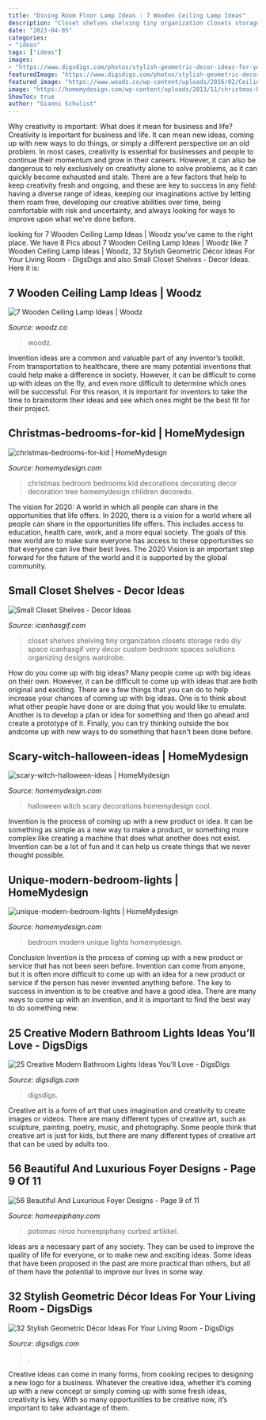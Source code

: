 ```yaml
---
title: "Dining Room Floor Lamp Ideas : 7 Wooden Ceiling Lamp Ideas"
description: "Closet shelves shelving tiny organization closets storage redo diy space icanhasgif very decor custom bedroom spaces solutions organizing designs wardrobe"
date: "2023-04-05"
categories:
- "ideas"
tags: ["ideas"]
images:
- "https://www.digsdigs.com/photos/stylish-geometric-decor-ideas-for-your-living-room-30.jpg"
featuredImage: "https://www.digsdigs.com/photos/stylish-geometric-decor-ideas-for-your-living-room-30.jpg"
featured_image: "https://www.woodz.co/wp-content/uploads/2016/02/Ceiling-Lamp-Ideas-3.jpg"
image: "https://homemydesign.com/wp-content/uploads/2013/11/christmas-bedrooms-for-kid.jpg"
ShowToc: true
author: "Gianni Schulist"
---
```



Why creativity is important: What does it mean for business and life?
Creativity is important for business and life. It can mean new ideas, coming up with new ways to do things, or simply a different perspective on an old problem. In most cases, creativity is essential for businesses and people to continue their momentum and grow in their careers. However, it can also be dangerous to rely exclusively on creativity alone to solve problems, as it can quickly become exhausted and stale. There are a few factors that help to keep creativity fresh and ongoing, and these are key to success in any field: having a diverse range of ideas, keeping our imaginations active by letting them roam free, developing our creative abilities over time, being comfortable with risk and uncertainty, and always looking for ways to improve upon what we’ve done before.

	

		
looking for 7 Wooden Ceiling Lamp Ideas | Woodz you've came to the right place. We have 8 Pics about 7 Wooden Ceiling Lamp Ideas | Woodz like 7 Wooden Ceiling Lamp Ideas | Woodz, 32 Stylish Geometric Décor Ideas For Your Living Room - DigsDigs and also Small Closet Shelves - Decor Ideas. Here it is:
		
    
## 7 Wooden Ceiling Lamp Ideas | Woodz

<img loading=lazy src="https://www.woodz.co/wp-content/uploads/2016/02/Ceiling-Lamp-Ideas-3.jpg" onerror="this.onerror=null;this.src='https://tse3.mm.bing.net/th?id=OIP.eetfu-U77hdd5SBn9jdtWAHaLH&amp;pid=15.1';" alt="7 Wooden Ceiling Lamp Ideas | Woodz">

_Source: woodz.co_

>woodz. 

	

Invention ideas are a common and valuable part of any inventor’s toolkit. From transportation to healthcare, there are many potential inventions that could help make a difference in society. However, it can be difficult to come up with ideas on the fly, and even more difficult to determine which ones will be successful. For this reason, it is important for inventors to take the time to brainstorm their ideas and see which ones might be the best fit for their project.

    
## Christmas-bedrooms-for-kid | HomeMydesign

<img loading=lazy src="https://homemydesign.com/wp-content/uploads/2013/11/christmas-bedrooms-for-kid.jpg" onerror="this.onerror=null;this.src='https://tse4.mm.bing.net/th?id=OIP.rkLzyR1JdCmEWY7yZwWkrgHaLS&amp;pid=15.1';" alt="christmas-bedrooms-for-kid | HomeMydesign">

_Source: homemydesign.com_

>christmas bedroom bedrooms kid decorations decorating decor decoration tree homemydesign children decoredo. 

	

The vision for 2020: A world in which all people can share in the opportunities that life offers.
In 2020, there is a vision for a world where all people can share in the opportunities life offers. This includes access to education, health care, work, and a more equal society. The goals of this new world are to make sure everyone has access to these opportunities so that everyone can live their best lives. The 2020 Vision is an important step forward for the future of the world and it is supported by the global community.

    
## Small Closet Shelves - Decor Ideas

<img loading=lazy src="https://www.icanhasgif.com/wp-content/uploads/2016/05/Small-Closet-Shelves.jpg" onerror="this.onerror=null;this.src='https://tse2.mm.bing.net/th?id=OIP.4aG2Q4Y31ldIpBOs1sY1rwHaJ6&amp;pid=15.1';" alt="Small Closet Shelves - Decor Ideas">

_Source: icanhasgif.com_

>closet shelves shelving tiny organization closets storage redo diy space icanhasgif very decor custom bedroom spaces solutions organizing designs wardrobe. 

	

How do you come up with big ideas?
Many people come up with big ideas on their own. However, it can be difficult to come up with ideas that are both original and exciting. There are a few things that you can do to help increase your chances of coming up with big ideas. One is to think about what other people have done or are doing that you would like to emulate. Another is to develop a plan or idea for something and then go ahead and create a prototype of it. Finally, you can try thinking outside the box andcome up with new ways to do something that hasn't been done before.

    
## Scary-witch-halloween-ideas | HomeMydesign

<img loading=lazy src="https://homemydesign.com/wp-content/uploads/2014/09/scary-witch-halloween-ideas.jpg" onerror="this.onerror=null;this.src='https://tse4.mm.bing.net/th?id=OIP.8evDhqxCN08RXIFqNuSIzAHaJ4&amp;pid=15.1';" alt="scary-witch-halloween-ideas | HomeMydesign">

_Source: homemydesign.com_

>halloween witch scary decorations homemydesign cool. 

	

Invention is the process of coming up with a new product or idea. It can be something as simple as a new way to make a product, or something more complex like creating a machine that does what another does not exist. Invention can be a lot of fun and it can help us create things that we never thought possible.

    
## Unique-modern-bedroom-lights | HomeMydesign

<img loading=lazy src="https://homemydesign.com/wp-content/uploads/2016/07/unique-modern-bedroom-lights.jpg" onerror="this.onerror=null;this.src='https://tse3.mm.bing.net/th?id=OIP.7ui8-btqaRpe2ZXVJXqpJAHaFj&amp;pid=15.1';" alt="unique-modern-bedroom-lights | HomeMydesign">

_Source: homemydesign.com_

>bedroom modern unique lights homemydesign. 

	

Conclusion
Invention is the process of coming up with a new product or service that has not been seen before. Invention can come from anyone, but it is often more difficult to come up with an idea for a new product or service if the person has never invented anything before. The key to success in invention is to be creative and have a good idea. There are many ways to come up with an invention, and it is important to find the best way to do something new.

    
## 25 Creative Modern Bathroom Lights Ideas You’ll Love - DigsDigs

<img loading=lazy src="https://www.digsdigs.com/photos/creative-modern-bathroom-lights-ideas-youll-love-4.jpg" onerror="this.onerror=null;this.src='https://tse3.mm.bing.net/th?id=OIP.HP9wx5x4vrb9LZp2MjAmQgHaQE&amp;pid=15.1';" alt="25 Creative Modern Bathroom Lights Ideas You’ll Love - DigsDigs">

_Source: digsdigs.com_

>digsdigs. 

	

Creative art is a form of art that uses imagination and creativity to create images or videos. There are many different types of creative art, such as sculpture, painting, poetry, music, and photography. Some people think that creative art is just for kids, but there are many different types of creative art that can be used by adults too.

    
## 56 Beautiful And Luxurious Foyer Designs - Page 9 Of 11

<img loading=lazy src="https://homeepiphany.com/wp-content/uploads/2015/10/56-Beautiful-And-Luxurious-Foyer-Designs-43.jpg" onerror="this.onerror=null;this.src='https://tse2.mm.bing.net/th?id=OIP.1QdolJrNhPHf2yC50tKODQHaFy&amp;pid=15.1';" alt="56 Beautiful And Luxurious Foyer Designs - Page 9 of 11">

_Source: homeepiphany.com_

>potomac niroo homeepiphany curbed artikkel. 

	

Ideas are a necessary part of any society. They can be used to improve the quality of life for everyone, or to make new and exciting ideas. Some ideas that have been proposed in the past are more practical than others, but all of them have the potential to improve our lives in some way.

    
## 32 Stylish Geometric Décor Ideas For Your Living Room - DigsDigs

<img loading=lazy src="https://www.digsdigs.com/photos/stylish-geometric-decor-ideas-for-your-living-room-30.jpg" onerror="this.onerror=null;this.src='https://tse2.mm.bing.net/th?id=OIP.b_dbvHl8aD0Oz6pKx55ObwHaJ5&amp;pid=15.1';" alt="32 Stylish Geometric Décor Ideas For Your Living Room - DigsDigs">

_Source: digsdigs.com_

>. 

	

Creative ideas can come in many forms, from cooking recipes to designing a new logo for a business. Whatever the creative idea, whether it’s coming up with a new concept or simply coming up with some fresh ideas, creativity is key. With so many opportunities to be creative now, it’s important to take advantage of them.

